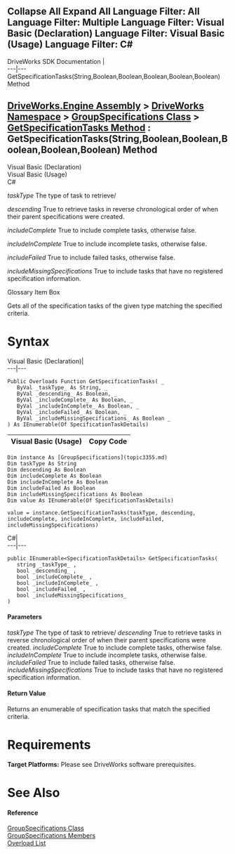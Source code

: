 Collapse All Expand All Language Filter: All  Language Filter: Multiple  Language Filter: Visual Basic (Declaration) Language Filter: Visual Basic (Usage) Language Filter: C#  
---  
DriveWorks SDK Documentation  |   
---|---  
GetSpecificationTasks(String,Boolean,Boolean,Boolean,Boolean,Boolean) Method   
  
[DriveWorks.Engine Assembly](topic2156.md) > [DriveWorks Namespace](topic2159.md) > [GroupSpecifications Class](topic3355.md) > [GetSpecificationTasks Method](topic3382.md) : GetSpecificationTasks(String,Boolean,Boolean,Boolean,Boolean,Boolean) Method  
---  
  
Visual Basic (Declaration)    
Visual Basic (Usage)    
C# 

_taskType_
    The type of task to retrieve/

_descending_
    True to retrieve tasks in reverse chronological order of when their parent specifications were created.

_includeComplete_
    True to include complete tasks, otherwise false.

_includeInComplete_
    True to include incomplete tasks, otherwise false.

_includeFailed_
    True to include failed tasks, otherwise false.

_includeMissingSpecifications_
    True to include tasks that have no registered specification information.

Glossary Item Box

Gets all of the specification tasks of the given type matching the specified criteria. 

# Syntax

Visual Basic (Declaration)|   
---|---  
      
    
    Public Overloads Function GetSpecificationTasks( _
       ByVal _taskType_ As String, _
       ByVal _descending_ As Boolean, _
       ByVal _includeComplete_ As Boolean, _
       ByVal _includeInComplete_ As Boolean, _
       ByVal _includeFailed_ As Boolean, _
       ByVal _includeMissingSpecifications_ As Boolean _
    ) As IEnumerable(Of SpecificationTaskDetails)  
  
Visual Basic (Usage)| Copy Code  
---|---  
      
    
    Dim instance As [GroupSpecifications](topic3355.md)
    Dim taskType As String
    Dim descending As Boolean
    Dim includeComplete As Boolean
    Dim includeInComplete As Boolean
    Dim includeFailed As Boolean
    Dim includeMissingSpecifications As Boolean
    Dim value As IEnumerable(Of SpecificationTaskDetails)
     
    value = instance.GetSpecificationTasks(taskType, descending, includeComplete, includeInComplete, includeFailed, includeMissingSpecifications)  
  
C#|   
---|---  
      
    
    public IEnumerable<SpecificationTaskDetails> GetSpecificationTasks( 
       string _taskType_ ,
       bool _descending_ ,
       bool _includeComplete_ ,
       bool _includeInComplete_ ,
       bool _includeFailed_ ,
       bool _includeMissingSpecifications_
    )  
  
#### Parameters

 _taskType_
    The type of task to retrieve/
_descending_
    True to retrieve tasks in reverse chronological order of when their parent specifications were created.
_includeComplete_
    True to include complete tasks, otherwise false.
_includeInComplete_
    True to include incomplete tasks, otherwise false.
_includeFailed_
    True to include failed tasks, otherwise false.
_includeMissingSpecifications_
    True to include tasks that have no registered specification information.

#### Return Value

Returns an enumerable of specification tasks that match the specified criteria.

# Requirements

**Target Platforms:** Please see DriveWorks software prerequisites.

# See Also

#### Reference

[GroupSpecifications Class](topic3355.md)   
[GroupSpecifications Members](topic3356.md)   
[Overload List](topic3382.md)


